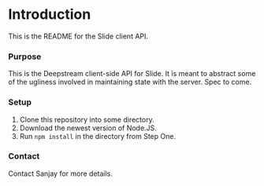 # Introduction #

This is the README for the Slide client API.

### Purpose ###

This is the Deepstream client-side API for Slide. It
is meant to abstract some of the ugliness involved
in maintaining state with the server. Spec to come.

### Setup ###

1. Clone this repository into some directory.
2. Download the newest version of Node.JS.
3. Run `npm install` in the directory from Step One.

### Contact ###

Contact Sanjay for more details.
